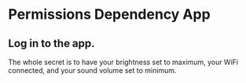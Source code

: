 # Permissions Dependency App


## Log in to the app.

The whole secret is to have your brightness set to maximum, your WiFi connected, and your sound volume set to minimum.
